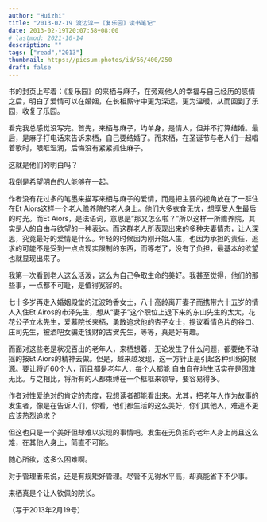 ```yaml
---
author: "Huizhi"
title: "2013-02-19 渡边淳一《复乐园》读书笔记"
date: 2013-02-19T20:07:58+08:00
# lastmod: 2021-10-14
description: ""
tags: ["read","2013"]
thumbnail: https://picsum.photos/id/66/400/250
draft: false
---
```


书的封页上写着：《复乐园》的来栖与麻子，在旁观他人的幸福与自己经历的感情之后，明白了爱情可以在婚姻，在长相厮守中更为深远，更为温暖，从而回到了乐园，收复了乐园。

看完我总感觉没写完。首先，来栖与麻子，均单身，是情人，但并不打算结婚。最后，是麻子打电话来告诉来栖，自己要结婚了。而来栖，在圣诞节与老人们一起唱着歌时，眼眶湿润，后悔没有紧紧抓住麻子。

这就是他们的明白吗？

我倒是希望明白的人能够在一起。

作者没有花过多的笔墨来描写来栖与麻子的爱情，而是把主要的视角放在了一群住在Et Aiors这样一个老人赡养院的老人身上。他们大多衣食无忧，想享受人生最后的时光。而Et Aiors，是法语词，意思是“那又怎么啦？”所以这样一所赡养院，其实是人的自由与欲望的一种表达。而这群老人所表现出来的多种夫妻情态，让人深思，究竟最好的爱情是什么。年轻的时候因为刚开始人生，也因为承担的责任，追求的可能不是受到一点点现实限制的东西，而等老了，没有了负担，最基本的欲望也就显现出来了。

我第一次看到老人这么活泼，这么为自己争取生命的美好。我甚至觉得，他们的那些事，一点都不可耻，是值得宽容的。

七十多岁再走入婚姻殿堂的江波玲香女士，八十高龄离开妻子而携带六十五岁的情人入住Et Airos的市泽先生，想从“妻子”这个职位上退下来的东山先生的太太，花花公子立木先生，爱慕院长来栖，勇敢追求他的杏子女士，提议看情色片的谷口、庄司先生，被酒吧女骗走钱财的古贺先生，等等，真是好有趣。

而面对这些老是状况百出的老年人，来栖想着，无论发生了什么问题，都要绝不动摇的按Et Aiors的精神去做。但是，越来越发现，这一方针正是引起各种纠纷的根源。要让将近60个人，而且都是老年人，每个人都能 自由自在地生活实在是困难无比。与之相比，将所有的人都束缚在一个框框来领导，要容易得多。

作者对性爱绝对的肯定的态度，我想读者都能看出来。尤其，把老年人作为故事的发生者，像是在告诉人们，你看，他们都生活的这么美好，你们其他人，难道不更应该热烈追求？

但这也只是一个美好但却难以实现的事情吧。发生在无负担的老年人身上尚且这么难，在其他人身上，简直不可能。

随心所欲，这多么困难啊。

对于管理者来说，还是有规矩好管理。尽管不见得水平高，却真能省下不少事。

来栖真是个让人钦佩的院长。

（写于2013年2月19号）